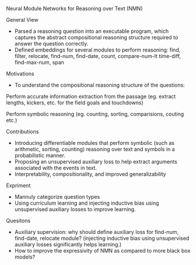 Neural Module Networks for Reasoning over Text (NMN)

General View

- Parsed a reasoning question into an executable program, which captures the abstract compositional reasoning structure required to answer the question correctly.
- Defined embeddings for several modules to perform reasoning: find, filter, relocate, find-num, find-date, count, compare-num-lt time-diff, find-max-num, span

Motivations

- To understand the compositional reasoning structure of the questions:

Perform accurate information extraction from the passage (eg. extract lengths, kickers, etc. for the field goals and touchdowns)

Perform symbolic reasoning (eg. counting, sorting, comparisions, couting etc.)

Contributions

- Introducing differentiable modules that perform symbolic (such as arithmetic, sorting, counting) reasoning over text and symbols in a probabilistic manner. 
- Proposing an unsupervised auxiliary loss to help extract arguments associated with the events in text.
- Interpretability, compositionality, and improved generalizability

Expriment 

- Mannuly categorize question types
- Using curriculum learning and injecting inductive bias using unsupervised auxiliary losses to improve learning.

Quesitons

- Auxiliary supervision: why should define auxiliary loss for find-num, find-date, relocate module? (injecting inductive bias using unsupervised auxiliary losses significantly helps learning.)
- How to improve the expressivity of NMN as compared to more black box models?
